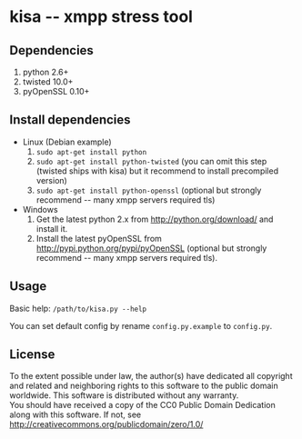 # kisa -- xmpp stress tool

## Dependencies

1. python 2.6+
2. twisted 10.0+
3. pyOpenSSL 0.10+

## Install dependencies

* Linux (Debian example)
    1. `sudo apt-get install python`
    2. `sudo apt-get install python-twisted` (you can omit this step (twisted ships with kisa) but it recommend to install precompiled version)
    3. `sudo apt-get install python-openssl` (optional but strongly recommend -- many xmpp servers required tls)
* Windows
    1. Get the latest python 2.x from http://python.org/download/ and install it.
    2. Install the latest pyOpenSSL from http://pypi.python.org/pypi/pyOpenSSL (optional but strongly recommend -- many xmpp servers required tls).

## Usage

Basic help:
`/path/to/kisa.py --help`

You can set default config by rename `config.py.example` to `config.py`.

## License

To the extent possible under law, the author(s) have dedicated all copyright and related and neighboring rights to this software to the public domain worldwide. This software is distributed without any warranty.  
You should have received a copy of the CC0 Public Domain Dedication along with this software. If not, see http://creativecommons.org/publicdomain/zero/1.0/
